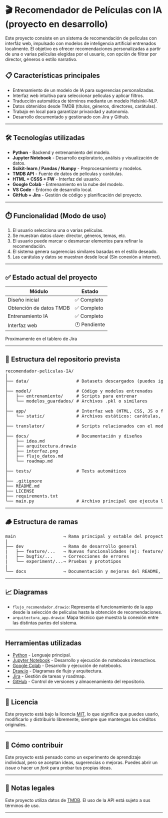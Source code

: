 # 🎬 Recomendador de Películas con IA (proyecto en desarrollo)

Este proyecto consiste en un sistema de recomendación de películas con interfáz web, impulsado con modelos de inteligencia artificial entrenados localmente. El objetivo es ofrecer recomendaciones personalizadas a partir de una o varias películas elegidas por el usuario, con opción de filtrar por director, géneros o estilo narrativo.

## 📋 Características principales

- Entrenamiento de un modelo de IA para sugerencias personalizadas.
- Interfaz web intuitiva para seleccionar películas y aplicar filtros.
- Traducción automática de términos mediante un modelo Helsinki-NLP.
- Datos obtenidos desde TMDB (títulos, géneros, directores, carátulas).
- Trabajo en local para garantizar privacidad y autonomía.
- Desarrollo documentado y gestionado con Jira y Github.

---

## 🛠️ Tecnologías utilizadas

- **Python** - Backend y entrenamiento del modelo.
- **Jupyter Notebook** - Desarrollo exploratorio, análisis y visualización de datos.
- **Scikit-learn / Pandas / Numpy** - Preprocesamiento y modelos.
- **TMDB API** - Fuente de datos de películas y carátulas.
- **HTML + CSSS + FW** - Interfaz del usuario.
- **Google Colab** - Entrenamiento en la nube del modelo.
- **VS Code** - Entorno de desarrollo local.
- **GitHub + Jira** - Gestión de código y planificación del proyecto.

---

## ⏱️ Funcionalidad (Modo de uso)

1. El usuario selecciona una o varias películas.
2. Se muestran datos clave: director, géneros, temas, etc.
3. El usuario puede marcar o desmarcar elementos para refinar la recomendación.
4. El sistema genera sugerencias similares basadas en el estilo deseado.
5. Las carátulas y datos se muestran desde local (Sin conexión a internet).

---

## ✅ Estado actual del proyecto

| Módulo                  | Estado        |
|-------------------------|---------------|
| Diseño inicial          | ✅ Completo   |
| Obtención de datos TMDB | ✅ Completo   |
| Entrenamiento IA        | ✅ Completo   |
| Interfaz web            | 🕐 Pendiente  |

Proximamente en el tablero de Jira

---

## 📁 Estructura del repositorio prevista
<pre>
recomendador-peliculas-IA/
│
├── data/                  # Datasets descargados (puedes ignorar en .gitignore si pesan mucho)
│
├── model/                 # Código y modelos entrenados
│   ├── entrenamiento/     # Scripts para entrenar
│   └── modelos_guardados/ # Archivos .pkl o similares
│
├── app/                   # Interfaz web (HTML, CSS, JS o framework como Flask/FastAPI)
│   └── static/            # Archivos estáticos: carátulas, CSS, JS
│
├── translator/            # Scripts relacionados con el modelo de traducción
│
├── docs/                  # Documentación y diseños
│   ├── idea.md
│   ├── arquitectura.drawio
│   ├── interfaz.png
│   ├── flujo_datos.md
│   └── roadmap.md
│
├── tests/                 # Tests automáticos
│
├── .gitignore
├── README.md
├── LICENSE
├── requirements.txt
└── main.py                # Archivo principal que ejecuta la app
</pre>
---

## 🪵 Estructura de ramas
<pre>
main                  → Rama principal y estable del proyecto
|
├── dev               → Rama de desarrollo general
|   ├── feature/...   → Nuevas funcionalidades (ej: feature/interfaz-web)
|   ├── bugfix/...    → Correcciones de errores
|   └── experiment/...→ Pruebas y prototipos
|
└── docs              → Documentación y mejoras del README, wiki, etc.
</pre>
---

## 📈 Diagramas

- `flujo_recomendador.drawio`: Representa el funcionamiento de la app desde la selección de películas hasta la obtención de recomendaciones.
- `arquitectura_app.drawio`: Mapa técnico que muestra la conexión entre las distintas partes del sistema. 

---

## Herramientas utilizadas

- [Python](https://python.org/) - Lenguaje principal.
- [Jupyter Notebook](https://jupyter.org/) - Desarrollo y ejecución de notebooks interactivos.
- [Google Colab](https://colab.research.google.com/) - Desarrollo y ejecución de notebooks.
- [Draw.io](https://drawio.app) - Diagramas de flujo y arquitectura.
- [Jira](https://www.atlassian.com/software/jira) - Gestión de tareas y roadmap.
- [GitHub](https://github.com) - Control de versiones y almacenamiento del repositorio.

---

## 📜 Licencia

Este proyecto está bajo la licencia [MIT](LICENSE), lo que significa que puedes usarlo, modificarlo y distribuirlo libremente, siempre que mantengas los créditos originales.

---

## 🚀 Cómo contribuir

Este proyecto está pensado como un experimento de aprendizaje individual, pero se aceptan ideas, sugerencias o mejoras. Puedes abrir un *issue* o hacer un *fork* para probar tus propias ideas.

---

## 📌 Notas legales

Este proyecto utiliza datos de [TMDB](https://www.themoviedb.org/). El uso de la API está sujeto a sus términos de uso.

---